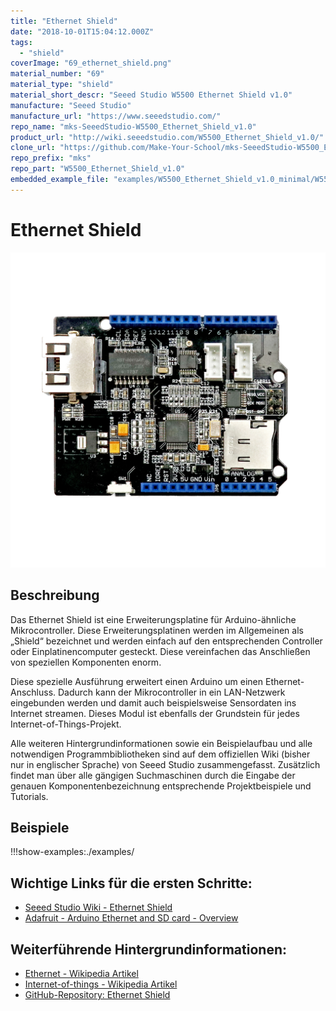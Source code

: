 ```yaml
---
title: "Ethernet Shield"
date: "2018-10-01T15:04:12.000Z"
tags: 
  - "shield"
coverImage: "69_ethernet_shield.png"
material_number: "69"
material_type: "shield"
material_short_descr: "Seeed Studio W5500 Ethernet Shield v1.0"
manufacture: "Seeed Studio"
manufacture_url: "https://www.seeedstudio.com/"
repo_name: "mks-SeeedStudio-W5500_Ethernet_Shield_v1.0"
product_url: "http://wiki.seeedstudio.com/W5500_Ethernet_Shield_v1.0/"
clone_url: "https://github.com/Make-Your-School/mks-SeeedStudio-W5500_Ethernet_Shield_v1.0.git"
repo_prefix: "mks"
repo_part: "W5500_Ethernet_Shield_v1.0"
embedded_example_file: "examples/W5500_Ethernet_Shield_v1.0_minimal/W5500_Ethernet_Shield_v1.0_minimal.ino"
---
```



# Ethernet Shield

![Ethernet Shield](./69_ethernet_shield.png)

## Beschreibung
Das Ethernet Shield ist eine Erweiterungsplatine für Arduino-ähnliche Mikrocontroller. Diese Erweiterungsplatinen werden im Allgemeinen als „Shield“ bezeichnet und werden einfach auf den entsprechenden Controller oder Einplatinencomputer gesteckt. Diese vereinfachen das Anschließen von speziellen Komponenten enorm.

Diese spezielle Ausführung erweitert einen Arduino um einen Ethernet-Anschluss. Dadurch kann der Mikrocontroller in ein LAN-Netzwerk eingebunden werden und damit auch beispielsweise Sensordaten ins Internet streamen. Dieses Modul ist ebenfalls der Grundstein für jedes Internet-of-Things-Projekt.

Alle weiteren Hintergrundinformationen sowie ein Beispielaufbau und alle notwendigen Programmbibliotheken sind auf dem offiziellen Wiki (bisher nur in englischer Sprache) von Seeed Studio zusammengefasst. Zusätzlich findet man über alle gängigen Suchmaschinen durch die Eingabe der genauen Komponentenbezeichnung entsprechende Projektbeispiele und Tutorials.

 




## Beispiele

!!!show-examples:./examples/



<!-- infolist -->



## Wichtige Links für die ersten Schritte:

- [Seeed Studio Wi](http://wiki.seeedstudio.com/W5500_Ethernet_Shield_v1.0/)[ki - Ethernet Shield](http://wiki.seeedstudio.com/W5500_Ethernet_Shield_v1.0/)
- [Adafruit - Arduino Ethernet and SD card - Overview](https://learn.adafruit.com/arduino-ethernet-sd-card)

## Weiterführende Hintergrundinformationen:

- [Ethernet - Wikipedia Artikel](https://de.wikipedia.org/wiki/Ethernet)
- [Internet-of-things - Wikipedia Artikel](https://de.wikipedia.org/wiki/Internet_der_Dinge)
- [GitHub-Repository: Ethernet Shield](https://github.com/MakeYourSchool/69-Ethernet-Shield)

